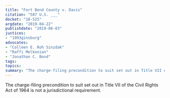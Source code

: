 ```yaml
---
title: "Fort Bend County v. Davis"
citation: "587 U.S. ___"
docket: "18-525"
argdate: "2019-04-22"
publishdate: "2019-06-03"
justices:
- "1993ginsburg"
advocates:
- "Colleen E. Roh Sinzdak"
- "Raffi Melkonian"
- "Jonathan C. Bond"
tags:
topics:
summary: "The charge-filing precondition to suit set out in Title VII of the Civil Rights Act of 1964 is not a jurisdictional requirement."
---
```

The charge-filing precondition to suit set out in Title VII of the Civil Rights Act of 1964 is not a jurisdictional requirement.
